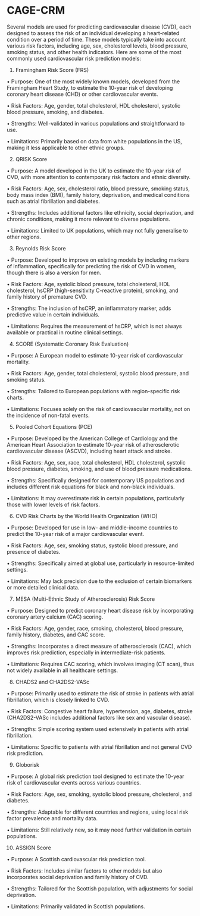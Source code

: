 # CAGE-CRM
Several models are used for predicting cardiovascular disease (CVD), each designed to assess the risk of an individual developing a heart-related condition over a period of time. These models typically take into account various risk factors, including age, sex, cholesterol levels, blood pressure, smoking status, and other health indicators. Here are some of the most commonly used cardiovascular risk prediction models:

1.	Framingham Risk Score (FRS)

•	Purpose: One of the most widely known models, developed from the Framingham Heart Study, to estimate the 10-year risk of developing coronary heart disease (CHD) or other cardiovascular events.

•	Risk Factors: Age, gender, total cholesterol, HDL cholesterol, systolic blood pressure, smoking, and diabetes.

•	Strengths: Well-validated in various populations and straightforward to use.

•	Limitations: Primarily based on data from white populations in the US, making it less applicable to other ethnic groups.

2.	 QRISK Score

•	Purpose: A model developed in the UK to estimate the 10-year risk of CVD, with more attention to contemporary risk factors and ethnic diversity.

•	Risk Factors: Age, sex, cholesterol ratio, blood pressure, smoking status, body mass index (BMI), family history, deprivation, and medical conditions such as atrial fibrillation and diabetes.

•	Strengths: Includes additional factors like ethnicity, social deprivation, and chronic conditions, making it more relevant to diverse populations.

•	Limitations: Limited to UK populations, which may not fully generalise to other regions.

3.	Reynolds Risk Score

•	Purpose: Developed to improve on existing models by including markers of inflammation, specifically for predicting the risk of CVD in women, though there is also a version for men.

•	Risk Factors: Age, systolic blood pressure, total cholesterol, HDL cholesterol, hsCRP (high-sensitivity C-reactive protein), smoking, and family history of premature CVD.

•	Strengths: The inclusion of hsCRP, an inflammatory marker, adds predictive value in certain individuals.

•	Limitations: Requires the measurement of hsCRP, which is not always available or practical in routine clinical settings.

4.	SCORE (Systematic Coronary Risk Evaluation)

•	Purpose: A European model to estimate 10-year risk of cardiovascular mortality.

•	Risk Factors: Age, gender, total cholesterol, systolic blood pressure, and smoking status.

•	Strengths: Tailored to European populations with region-specific risk charts.

•	Limitations: Focuses solely on the risk of cardiovascular mortality, not on the incidence of non-fatal events.

5.	Pooled Cohort Equations (PCE)

•	Purpose: Developed by the American College of Cardiology and the American Heart Association to estimate 10-year risk of atherosclerotic cardiovascular disease (ASCVD), including heart attack and stroke.

•	Risk Factors: Age, sex, race, total cholesterol, HDL cholesterol, systolic blood pressure, diabetes, smoking, and use of blood pressure medications.

•	Strengths: Specifically designed for contemporary US populations and includes different risk equations for black and non-black individuals.

•	Limitations: It may overestimate risk in certain populations, particularly those with lower levels of risk factors.

6.	CVD Risk Charts by the World Health Organization (WHO)

•	Purpose: Developed for use in low- and middle-income countries to predict the 10-year risk of a major cardiovascular event.

•	Risk Factors: Age, sex, smoking status, systolic blood pressure, and presence of diabetes.

•	Strengths: Specifically aimed at global use, particularly in resource-limited settings.

•	Limitations: May lack precision due to the exclusion of certain biomarkers or more detailed clinical data.

7.	MESA (Multi-Ethnic Study of Atherosclerosis) Risk Score

•	Purpose: Designed to predict coronary heart disease risk by incorporating coronary artery calcium (CAC) scoring.

•	Risk Factors: Age, gender, race, smoking, cholesterol, blood pressure, family history, diabetes, and CAC score.

•	Strengths: Incorporates a direct measure of atherosclerosis (CAC), which improves risk prediction, especially in intermediate-risk patients.

•	Limitations: Requires CAC scoring, which involves imaging (CT scan), thus not widely available in all healthcare settings.

8.	CHADS2 and CHA2DS2-VASc

•	Purpose: Primarily used to estimate the risk of stroke in patients with atrial fibrillation, which is closely linked to CVD.

•	Risk Factors: Congestive heart failure, hypertension, age, diabetes, stroke (CHA2DS2-VASc includes additional factors like sex and vascular disease).

•	Strengths: Simple scoring system used extensively in patients with atrial fibrillation.

•	Limitations: Specific to patients with atrial fibrillation and not general CVD risk prediction.

9.	Globorisk

•	Purpose: A global risk prediction tool designed to estimate the 10-year risk of cardiovascular events across various countries.

•	Risk Factors: Age, sex, smoking, systolic blood pressure, cholesterol, and diabetes.

•	Strengths: Adaptable for different countries and regions, using local risk factor prevalence and mortality data.

•	Limitations: Still relatively new, so it may need further validation in certain populations.

10.	ASSIGN Score

•	Purpose: A Scottish cardiovascular risk prediction tool.

•	Risk Factors: Includes similar factors to other models but also incorporates social deprivation and family history of CVD.

•	Strengths: Tailored for the Scottish population, with adjustments for social deprivation.

•	Limitations: Primarily validated in Scottish populations.

